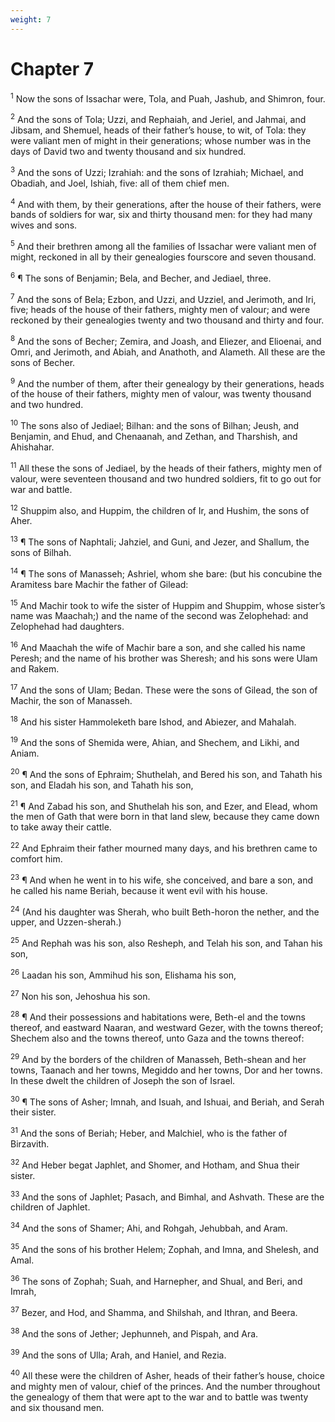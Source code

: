 ```yaml
---
weight: 7
---
```


# Chapter 7

<sup>1</sup> Now the sons of Issachar were, Tola, and Puah, Jashub, and Shimron, four. 

<sup>2</sup> And the sons of Tola; Uzzi, and Rephaiah, and Jeriel, and Jahmai, and Jibsam, and Shemuel, heads of their father’s house, to wit, of Tola: they were valiant men of might in their generations; whose number was in the days of David two and twenty thousand and six hundred. 

<sup>3</sup> And the sons of Uzzi; Izrahiah: and the sons of Izrahiah; Michael, and Obadiah, and Joel, Ishiah, five: all of them chief men. 

<sup>4</sup> And with them, by their generations, after the house of their fathers, were bands of soldiers for war, six and thirty thousand men: for they had many wives and sons. 

<sup>5</sup> And their brethren among all the families of Issachar were valiant men of might, reckoned in all by their genealogies fourscore and seven thousand. 

<sup>6</sup> ¶ The sons of Benjamin; Bela, and Becher, and Jediael, three. 

<sup>7</sup> And the sons of Bela; Ezbon, and Uzzi, and Uzziel, and Jerimoth, and Iri, five; heads of the house of their fathers, mighty men of valour; and were reckoned by their genealogies twenty and two thousand and thirty and four. 

<sup>8</sup> And the sons of Becher; Zemira, and Joash, and Eliezer, and Elioenai, and Omri, and Jerimoth, and Abiah, and Anathoth, and Alameth. All these are the sons of Becher. 

<sup>9</sup> And the number of them, after their genealogy by their generations, heads of the house of their fathers, mighty men of valour, was twenty thousand and two hundred. 

<sup>10</sup> The sons also of Jediael; Bilhan: and the sons of Bilhan; Jeush, and Benjamin, and Ehud, and Chenaanah, and Zethan, and Tharshish, and Ahishahar. 

<sup>11</sup> All these the sons of Jediael, by the heads of their fathers, mighty men of valour, were seventeen thousand and two hundred soldiers, fit to go out for war and battle. 

<sup>12</sup> Shuppim also, and Huppim, the children of Ir, and Hushim, the sons of Aher. 

<sup>13</sup> ¶ The sons of Naphtali; Jahziel, and Guni, and Jezer, and Shallum, the sons of Bilhah. 

<sup>14</sup> ¶ The sons of Manasseh; Ashriel, whom she bare: (but his concubine the Aramitess bare Machir the father of Gilead: 

<sup>15</sup> And Machir took to wife the sister of Huppim and Shuppim, whose sister’s name was Maachah;) and the name of the second was Zelophehad: and Zelophehad had daughters. 

<sup>16</sup> And Maachah the wife of Machir bare a son, and she called his name Peresh; and the name of his brother was Sheresh; and his sons were Ulam and Rakem. 

<sup>17</sup> And the sons of Ulam; Bedan. These were the sons of Gilead, the son of Machir, the son of Manasseh. 

<sup>18</sup> And his sister Hammoleketh bare Ishod, and Abiezer, and Mahalah. 

<sup>19</sup> And the sons of Shemida were, Ahian, and Shechem, and Likhi, and Aniam. 

<sup>20</sup> ¶ And the sons of Ephraim; Shuthelah, and Bered his son, and Tahath his son, and Eladah his son, and Tahath his son, 

<sup>21</sup> ¶ And Zabad his son, and Shuthelah his son, and Ezer, and Elead, whom the men of Gath that were born in that land slew, because they came down to take away their cattle. 

<sup>22</sup> And Ephraim their father mourned many days, and his brethren came to comfort him. 

<sup>23</sup> ¶ And when he went in to his wife, she conceived, and bare a son, and he called his name Beriah, because it went evil with his house. 

<sup>24</sup> (And his daughter was Sherah, who built Beth-horon the nether, and the upper, and Uzzen-sherah.) 

<sup>25</sup> And Rephah was his son, also Resheph, and Telah his son, and Tahan his son, 

<sup>26</sup> Laadan his son, Ammihud his son, Elishama his son, 

<sup>27</sup> Non his son, Jehoshua his son. 

<sup>28</sup> ¶ And their possessions and habitations were, Beth-el and the towns thereof, and eastward Naaran, and westward Gezer, with the towns thereof; Shechem also and the towns thereof, unto Gaza and the towns thereof: 

<sup>29</sup> And by the borders of the children of Manasseh, Beth-shean and her towns, Taanach and her towns, Megiddo and her towns, Dor and her towns. In these dwelt the children of Joseph the son of Israel. 

<sup>30</sup> ¶ The sons of Asher; Imnah, and Isuah, and Ishuai, and Beriah, and Serah their sister. 

<sup>31</sup> And the sons of Beriah; Heber, and Malchiel, who is the father of Birzavith. 

<sup>32</sup> And Heber begat Japhlet, and Shomer, and Hotham, and Shua their sister. 

<sup>33</sup> And the sons of Japhlet; Pasach, and Bimhal, and Ashvath. These are the children of Japhlet. 

<sup>34</sup> And the sons of Shamer; Ahi, and Rohgah, Jehubbah, and Aram. 

<sup>35</sup> And the sons of his brother Helem; Zophah, and Imna, and Shelesh, and Amal. 

<sup>36</sup> The sons of Zophah; Suah, and Harnepher, and Shual, and Beri, and Imrah, 

<sup>37</sup> Bezer, and Hod, and Shamma, and Shilshah, and Ithran, and Beera. 

<sup>38</sup> And the sons of Jether; Jephunneh, and Pispah, and Ara. 

<sup>39</sup> And the sons of Ulla; Arah, and Haniel, and Rezia. 

<sup>40</sup> All these were the children of Asher, heads of their father’s house, choice and mighty men of valour, chief of the princes. And the number throughout the genealogy of them that were apt to the war and to battle was twenty and six thousand men. 


